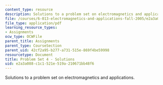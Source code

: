 ```yaml
---
content_type: resource
description: Solutions to a problem set on electromagnetics and applications.
file: /courses/6-013-electromagnetics-and-applications-fall-2005/e2a3a088c1c1521e519a210671bb48f6_ps4_solution.pdf
file_type: application/pdf
learning_resource_types:
- Assignments
ocw_type: OCWFile
parent_title: Assignments
parent_type: CourseSection
parent_uid: 42cf2a95-b277-a731-515e-869f4be59998
resourcetype: Document
title: Problem Set 4 - Solutions
uid: e2a3a088-c1c1-521e-519a-210671bb48f6
---
```

Solutions to a problem set on electromagnetics and applications.


